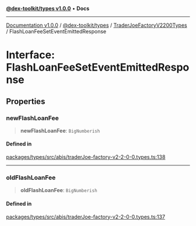 [**@dex-toolkit/types v1.0.0**](../../../README.md) • **Docs**

***

[Documentation v1.0.0](../../../../../packages.md) / [@dex-toolkit/types](../../../README.md) / [TraderJoeFactoryV2200Types](../README.md) / FlashLoanFeeSetEventEmittedResponse

# Interface: FlashLoanFeeSetEventEmittedResponse

## Properties

### newFlashLoanFee

> **newFlashLoanFee**: `BigNumberish`

#### Defined in

[packages/types/src/abis/traderJoe-factory-v2-2-0-0.types.ts:138](https://github.com/niZmosis/dex-toolkit/blob/3d8b41b44787b30fbea5de3ab4737662ffb61bc8/packages/types/src/abis/traderJoe-factory-v2-2-0-0.types.ts#L138)

***

### oldFlashLoanFee

> **oldFlashLoanFee**: `BigNumberish`

#### Defined in

[packages/types/src/abis/traderJoe-factory-v2-2-0-0.types.ts:137](https://github.com/niZmosis/dex-toolkit/blob/3d8b41b44787b30fbea5de3ab4737662ffb61bc8/packages/types/src/abis/traderJoe-factory-v2-2-0-0.types.ts#L137)
